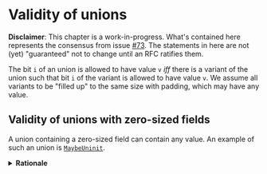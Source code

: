 # Validity of unions

**Disclaimer**: This chapter is a work-in-progress. What's contained here
represents the consensus from issue [#73]. The statements in here are not (yet)
"guaranteed" not to change until an RFC ratifies them.

The bit `i` of an union is allowed to have value `v` _iff_ there is a variant of
the union such that bit `i` of the variant is allowed to have value `v`. We
assume all variants to be "filled up" to the same size with padding, which may
have any value.

## Validity of unions with zero-sized fields

A union containing a zero-sized field can contain any value. An example of such
an union is [`MaybeUninit`].

<details><summary><b>Rationale</b></summary> 

This follows from the definition of the values that `union` bits are allowed to
take. The zero-sized type has size `0`, and its variant is filled up to
the `union` size with padding. Since padding is allowed to take any value, any
bit in the `union` is allowed to take any value.

[#73]: https://github.com/rust-lang/unsafe-code-guidelines/issues/73
[`MaybeUninit`]: https://doc.rust-lang.org/std/mem/union.MaybeUninit.html
